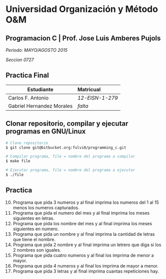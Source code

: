 # Universidad Organización y Método O&M

## Programacion C | Prof. Jose Luis Amberes Pujols

*Periodo: MAYO/AGOSTO 2015*

*Seccion 0727*

##  Practica Final

| Estudiante | Matricual |
|------------|:-----------|
|Carlos F. Antonio | *12-EISN-1-279* |
|Gabriel Hernandez Morales|*falta*|

## Clonar repositorio, compilar y ejecutar programas en GNU/Linux
```bash
# Clone repositorio
$ git clone git@bitbucket.org:fulvi0/programming_c.git

# Compilar programa, file = nombre del programa a compilar
$ make file

# Ejecutar programa, file = nombre del programa a ejecutar
$ ./file
```

## Practica

10. Programa que pida 3 numeros y al final imprima los numeros del 1 al 15 menos los numeros capturados.
11. Programa que pida el numero del mes y al final imprima los meses siguientes en letras.
12. Programa que pida los nombre del mes y al final imprima los meses siguientes en numero.
13. Programa que pida un nombre y al final imprima la cantidad de letras que tiene el nombre.
14. Programa que pida 2 nombre y al final imprima un letrero que diga si los 2 nombres son iguales.
15. Programa que pida cuatro numeros y al final los imprima de menor a mayor.
16. Programa que pida 4 numeros y al final los imprima  de mayor a menor.
17. Programa que pida 3 letras y al final imprima cuantas repeticiones hay.